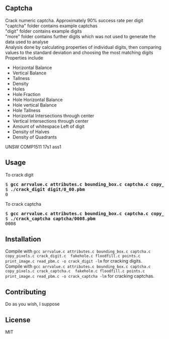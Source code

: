 ## Captcha

Crack numeric captcha. Approximately 90% success rate per digit  
"captcha" folder contains example captchas  
"digit" folder contains example digits  
"more" folder contains further digits which was not used to generate the data used to analyse  
Analysis done by calculating properties of individual digits, then comparing values to the standard deviation and choosing the most matching digits  
Properties include
* Horizontal Balance
* Vertical Balance
* Tallness
* Density
* Holes
* Hole Fraction
* Hole Horizontal Balance
* Hole vertical Balance
* Hole Tallness
* Horizontal Intersections through center
* Vertical Intersections through center
* Amount of whitespace Left of digit
* Density of Halves
* Density of Quadrants

UNSW COMP1511 17s1 ass1

## Usage
To crack digit
<pre>
$ <b>gcc arrvalue.c attributes.c bounding_box.c captcha.c copy_pixels.c crack_digit.c  fakehole.c floodfill.c points.c print_image.c read_pbm.c -o crack_digit -lm</b>
$ <b>./crack_digit digit/0_00.pbm</b>
0
</pre>
To crack captcha
<pre>
$ <b>gcc arrvalue.c attributes.c bounding_box.c captcha.c copy_pixels.c crack_captcha.c  fakehole.c floodfill.c points.c print_image.c read_pbm.c -o crack_captcha -lm</b>
$ <b>./crack_captcha captcha/0008.pbm</b>
0008
</pre>

## Installation
Compile with `gcc arrvalue.c attributes.c bounding_box.c captcha.c copy_pixels.c crack_digit.c  fakehole.c floodfill.c points.c print_image.c read_pbm.c -o crack_digit -lm` for cracking digits.  
Compile with `gcc arrvalue.c attributes.c bounding_box.c captcha.c copy_pixels.c crack_captcha.c  fakehole.c floodfill.c points.c print_image.c read_pbm.c -o crack_captcha -lm` for cracking captchas.

## Contributing
Do as you wish, I suppose

## License
MIT